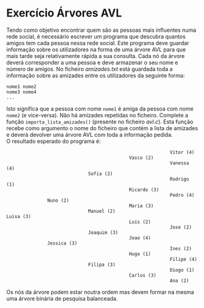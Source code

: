 # Exercício Árvores AVL
Tendo como objetivo encontrar quem são as pessoas mais influentes numa rede social, é necessário escrever um programa que descubra quantos amigos tem cada pessoa nessa rede social.
Este programa deve guardar informação sobre os utilizadores na forma de uma árvore AVL para que mais tarde seja relativamente rápida a sua consulta. Cada nó da árvore deverá corresponder a uma pessoa e deve armazenar o seu nome e número de amigos.
No ficheiro *amizades.txt* está guardada toda a informação sobre as amizades entre os utilizadores da seguinte forma:
```
nome1 nome2
nome3 nome4
...
```
Isto significa que a pessoa com nome `nome1` é amiga da pessoa com nome `nome2` (e vice-versa). Não há amizades repetidas no ficheiro.
Complete a função `importa_lista_amizades()` (presente no ficheiro *avl.c*). Esta função recebe como argumento o nome do ficheiro que contém a lista de amizades e deverá devolver uma árvore AVL com toda a informação pedida.  
O resultado esperado do programa é:  
```
                                                            Vitor (4)
                                             Vasco (2)
                                                            Vanessa (4)
                              Sofia (2)
                                                            Rodrigo (1)
                                             Ricardo (3)
                                                            Pedro (4)
               Nuno (2)
                                             Maria (3)
                              Manuel (2)
Luisa (3)
                                             Luis (2)
                                                            Jose (2)
                              Joaquim (3)
                                             Joao (4)
               Jessica (3)
                                                            Ines (2)
                                             Hugo (1)
                                                            Filipe (4)
                              Filipa (3)
                                                            Diogo (1)
                                             Carlos (3)
                                                            Ana (2)

```  
Os nós da árvore podem estar noutra ordem mas devem formar na mesma uma árvore binária de pesquisa balanceada.